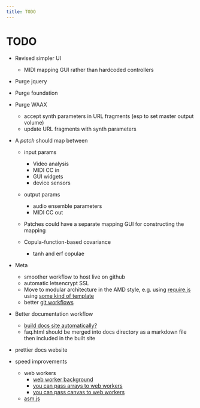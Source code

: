 ```yaml
---
title: TODO
---
```


# TODO

* Revised simpler UI

    * MIDI mapping GUI rather than hardcoded controllers

* Purge jquery
* Purge foundation
* Purge WAAX

    * accept synth parameters in URL fragments (esp to set master output volume)
    * update URL fragments with synth parameters

* A *patch* should map between

    * input params
    
        * Video analysis  
        * MIDI CC in
        * GUI widgets
        * device sensors
    
    * output params
    
      * audio ensemble parameters
      * MIDI CC out
      
    * Patches could have a separate mapping GUI for constructing the mapping
    * Copula-function-based covariance
      
      * tanh and erf copulae

* Meta

    * smoother workflow to host live on github
    * automatic letsencrypt SSL
    * Move to modular architecture in the AMD style,
    e.g. using [require.js](http://requirejs.org/)
    using [some kind of template](https://github.com/volojs/create-template)
    * better [git workflows](http://www.toptal.com/git/git-workflows-for-pros-a-good-git-guide)

* Better documentation workflow 

    * [build docs site automatically?](http://blog.mwaysolutions.com/2014/04/10/static-website-generator-with-grunt-js/)
    * faq.html should be merged into docs directory as a markdown file then included in the built site

* prettier docs website
* speed improvements
    * web workers
        * [web worker background](http://www.html5rocks.com/en/tutorials/workers/basics/)
        * [you can pass arrays to web workers]( http://updates.html5rocks.com/2011/12/Transferable-Objects-Lightning-Fast)
        * [you can pass canvas to web workers](          http://www.w3.org/html/wg/drafts/html/master/scripting-1.html#transferCanvasProxy)
    * [asm.js](http://www.slideshare.net/fitc_slideshare/leveraging-asmjsclientside)
